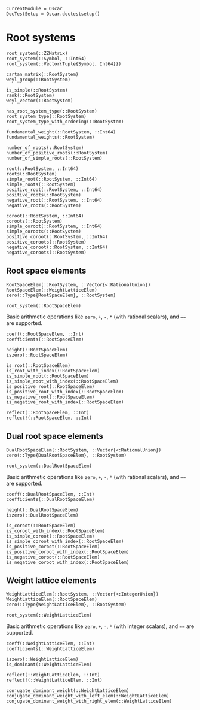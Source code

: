 ```@meta
CurrentModule = Oscar
DocTestSetup = Oscar.doctestsetup()
```

# Root systems

```@docs
root_system(::ZZMatrix)
root_system(::Symbol, ::Int64)
root_system(::Vector{Tuple{Symbol, Int64}})
```

```@docs
cartan_matrix(::RootSystem)
weyl_group(::RootSystem)
```

```@docs
is_simple(::RootSystem)
rank(::RootSystem)
weyl_vector(::RootSystem)
```

```@docs
has_root_system_type(::RootSystem)
root_system_type(::RootSystem)
root_system_type_with_ordering(::RootSystem)
```

```@docs
fundamental_weight(::RootSystem, ::Int64)
fundamental_weights(::RootSystem)
```

```@docs
number_of_roots(::RootSystem)
number_of_positive_roots(::RootSystem)
number_of_simple_roots(::RootSystem)
```

```@docs
root(::RootSystem, ::Int64)
roots(::RootSystem)
simple_root(::RootSystem, ::Int64)
simple_roots(::RootSystem)
positive_root(::RootSystem, ::Int64)
positive_roots(::RootSystem)
negative_root(::RootSystem, ::Int64)
negative_roots(::RootSystem)
```

```@docs
coroot(::RootSystem, ::Int64)
coroots(::RootSystem)
simple_coroot(::RootSystem, ::Int64)
simple_coroots(::RootSystem)
positive_coroot(::RootSystem, ::Int64)
positive_coroots(::RootSystem)
negative_coroot(::RootSystem, ::Int64)
negative_coroots(::RootSystem)
```


## Root space elements

```@docs
RootSpaceElem(::RootSystem, ::Vector{<:RationalUnion})
RootSpaceElem(::WeightLatticeElem)
zero(::Type{RootSpaceElem}, ::RootSystem)
```

```@docs
root_system(::RootSpaceElem)
```

Basic arithmetic operations like `zero`, `+`, `-`, `*` (with rational scalars), and `==` are supported.

```@docs
coeff(::RootSpaceElem, ::Int)
coefficients(::RootSpaceElem)
```

```@docs
height(::RootSpaceElem)
iszero(::RootSpaceElem)
```

```@docs
is_root(::RootSpaceElem)
is_root_with_index(::RootSpaceElem)
is_simple_root(::RootSpaceElem)
is_simple_root_with_index(::RootSpaceElem)
is_positive_root(::RootSpaceElem)
is_positive_root_with_index(::RootSpaceElem)
is_negative_root(::RootSpaceElem)
is_negative_root_with_index(::RootSpaceElem)
```

```@docs
reflect(::RootSpaceElem, ::Int)
reflect!(::RootSpaceElem, ::Int)
```


## Dual root space elements

```@docs
DualRootSpaceElem(::RootSystem, ::Vector{<:RationalUnion})
zero(::Type{DualRootSpaceElem}, ::RootSystem)
```

```@docs
root_system(::DualRootSpaceElem)
```

Basic arithmetic operations like `zero`, `+`, `-`, `*` (with rational scalars), and `==` are supported.

```@docs
coeff(::DualRootSpaceElem, ::Int)
coefficients(::DualRootSpaceElem)
```

```@docs
height(::DualRootSpaceElem)
iszero(::DualRootSpaceElem)
```

```@docs
is_coroot(::RootSpaceElem)
is_coroot_with_index(::RootSpaceElem)
is_simple_coroot(::RootSpaceElem)
is_simple_coroot_with_index(::RootSpaceElem)
is_positive_coroot(::RootSpaceElem)
is_positive_coroot_with_index(::RootSpaceElem)
is_negative_coroot(::RootSpaceElem)
is_negative_coroot_with_index(::RootSpaceElem)
```

## Weight lattice elements

```@docs
WeightLatticeElem(::RootSystem, ::Vector{<:IntegerUnion})
WeightLatticeElem(::RootSpaceElem)
zero(::Type{WeightLatticeElem}, ::RootSystem)
```

```@docs
root_system(::WeightLatticeElem)
```

Basic arithmetic operations like `zero`, `+`, `-`, `*` (with integer scalars), and `==` are supported.

```@docs
coeff(::WeightLatticeElem, ::Int)
coefficients(::WeightLatticeElem)
```

```@docs
iszero(::WeightLatticeElem)
is_dominant(::WeightLatticeElem)
```

```@docs
reflect(::WeightLatticeElem, ::Int)
reflect!(::WeightLatticeElem, ::Int)
```

```@docs
conjugate_dominant_weight(::WeightLatticeElem)
conjugate_dominant_weight_with_left_elem(::WeightLatticeElem)
conjugate_dominant_weight_with_right_elem(::WeightLatticeElem)
```
